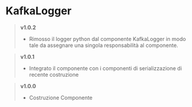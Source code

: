 # KafkaLogger

> **v1.0.2**
>	* Rimosso il logger python dal componente KafkaLogger in modo tale da assegnare una singola responsabilità al componente.

> **v1.0.1**
>	* Integrato il componente con i componenti di serializzazione di recente costruzione

> **v1.0.0**
>	* Costruzione Componente
